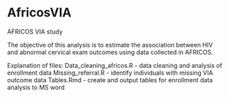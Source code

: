 # AfricosVIA

AFRICOS VIA study 

The objective of this analysis is to estimate the association between HIV and abnormal cervical exam outcomes using data collected in AFRICOS. 

Explanation of files:
Data_cleaning_africos.R - data cleaning and analysis of enrollment data 
Missing_referral.R - identify individuals with missing VIA outcome data 
Tables.Rmd - create and output tables for enrollment data analysis to MS word
